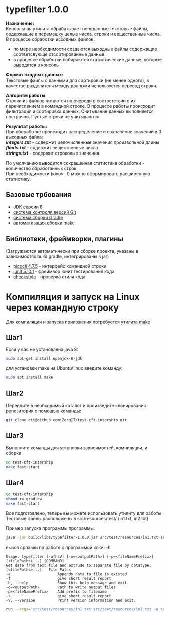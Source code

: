 # typefilter 1.0.0

**Назначение:**<br>
Консольная утилита обрабатывает переданные текстовые файлы, содержащие в перемешку целые числа, строки и
вещественные числа. В процессе обработки исходных файлов:<br>

- по мере необходимости создаются выходные файлы содержащие соответсвующе
  отсортированные данные.
- в процессе обработки собираются статистические данные, которые выводятся в консоль

**Формат входных данных:**<br>
Текстовые файлы с данными для сортировки (не менее одного), в качестве разделителя между данными используется перевод
строки.

**Алгоритм работы** <br>
Строки из файлов читаются по очереди в соответствии с их перечислением в командной строке. В процессе работы происходит
фильтрация и сортировка данных. Считывание данных выполняется построчно. Пустые строки не учитываются.

**Результат работы:**<br>
При обоработке происходит распределение и сохранение значений в 3 выходных файла:<br>
***integers.txt*** - содержит целочисленные значения произвольной длины<br>
***floats.txt*** - содержит вещественные числа <br>
***strings.txt*** - содержит строковые значения<br>

По умолчанию выводится сокращенная статистика обработки - количество обработанных строк.<br>
При необходимости (ключ -f)  можно сформировать расширенную статистику.

## Базовые трбования

- [JDK версии 8](https://www.java.com/ru/download/manual.jsp)
- [система контроля версий Git](https://git-scm.com/downloads)
- [система сборки Gradle](https://gradle.org/install/)
- [автоматизация сборки make](https://gnuwin32.sourceforge.net/packages/make.htm)

## Библиотеки, фреймворки, плагины

(Загружаются автоматически при сборке проекта, указаны в зависимостях build.gradle, интегрированы в jar)

- [picocli 4.7.5](https://picocli.info/) - интерфейс командной строки
- [junit 5.10.1](https://junit.org/junit5/docs/snapshot/release-notes/index.html#release-notes-5.10.1) - фреймвор юнит
  тестирования кода
- [checkstyle](https://checkstyle.sourceforge.io/) - проверка стиля кода

# Компиляция и запуск на Linux через командную строку

Для компиляции и запуска приложения потребуется [утилита make](https://gnuwin32.sourceforge.net/packages/make.htm)<br>

## Шаг1

Если у вас не установлена java 8:

```bash
sudo apt-get install openjdk-8-jdk
```

для установки make на Ubuntu\linux введите команду:

```bash
sudo apt install make
```

## Шаг2

Перейдите в необходимый каталог и произведите клонирования репозитория с помощью команды:

```bash
git clone git@github.com:ZorgIT/test-cft-intership.git
```

## Шаг3

Выполните команды для установки зависимостей, компиляции, и сборки

```bash
cd test-cft-intership
make fast-start
```

## Шаг4

```bash
cd test-cft-intership
chmod +x gradlew
make fast-start
```

Все подготовлено, теперь вы можете использовать утилиту для работы <br>
Тестовые файлы расположены в src/resources/test/ (in1.txt, in2.txt)

Пример запуска программы программы:

```bash
java -jar build/libs/typefilter-1.0.0.jar src/test/resources/in1.txt src/test/resources/in2.txt
```

вызов српавки по работе с программой ключ -h

```
Usage: typefilter [-afhsV] [-o=<outputPath>] [-p=<fileNamePrefix>]
[<filePaths>...] [COMMAND]
Get data from text file and extrude to separate file by datatype.
[<filePaths>...]   File Paths
-a                     Appends data to file is existed
-f                     give short result report
-h, --help             Show this help message and exit.
-o=<outputPath>        Path to write output files
-p=<fileNamePrefix>    Add prefix to filename
-s                     give short result report
-V, --version          Print version information and exit.
```

```bash
run --args="src/test/resources/in1.txt src/test/resources/in2.txt -o src/test/resources/output -s -f"
```



